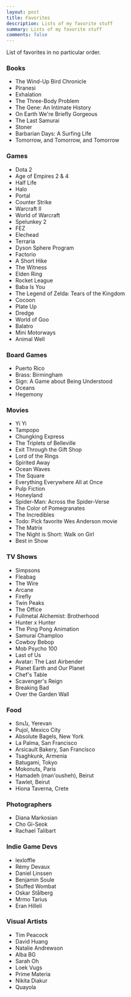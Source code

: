 ```yaml
---
layout: post
title: Favorites
description: Lists of my favorite stuff
summary: Lists of my favorite stuff
comments: false
---
```


List of favorites in no particular order.

### Books
- The Wind-Up Bird Chronicle
- Piranesi
- Exhalation
- The Three-Body Problem
- The Gene: An Intimate History
- On Earth We're Briefly Gorgeous
- The Last Samurai
- Stoner
- Barbarian Days: A Surfing Life
- Tomorrow, and Tomorrow, and Tomorrow

### Games

- Dota 2
- Age of Empires 2 & 4
- Half Life
- Halo
- Portal
- Counter Strike
- Warcraft II
- World of Warcraft
- Spelunkey 2
- FEZ
- Elechead
- Terraria
- Dyson Sphere Program
- Factorio
- A Short Hike
- The Witness
- Elden Ring
- Rocket League
- Baba Is You
- The Legend of Zelda: Tears of the Kingdom
- Cocoon
- Plate Up
- Dredge
- World of Goo
- Balatro
- Mini Motorways
- Animal Well

### Board Games
- Puerto Rico
- Brass: Birmingham
- Sign: A Game about Being Understood
- Oceans
- Hegemony

### Movies

- Yi Yi
- Tampopo
- Chungking Express
- The Triplets of Belleville
- Exit Through the Gift Shop
- Lord of the Rings
- Spirited Away
- Ocean Waves
- The Square
- Everything Everywhere All at Once
- Pulp Fiction
- Honeyland
- Spider-Man: Across the Spider-Verse
- The Color of Pomegranates
- The Incredibles
- Todo: Pick favorite Wes Anderson movie
- The Matrix
- The Night is Short: Walk on Girl
- Best in Show


### TV Shows
- Simpsons
- Fleabag
- The Wire
- Arcane
- Firefly
- Twin Peaks
- The Office
- Fullmetal Alchemist: Brotherhood
- Hunter x Hunter
- The Ping Pong Animation
- Samurai Champloo
- Cowboy Bebop
- Mob Psycho 100
- Last of Us
- Avatar: The Last Airbender
- Planet Earth and Our Planet
- Chef's Table
- Scavenger's Reign
- Breaking Bad
- Over the Garden Wall

### Food
- Տուն, Yerevan
- Pujol, Mexico City
- Absolute Bagels, New York
- La Palma, San Francisco
- Arsicault Bakery, San Francisco
- Tsaghkunk, Armenia
- Batugami, Tokyo
- Mokonuts, Paris
- Hamadeh (man'ousheh), Beirut
- Tawlet, Beirut
- Hiona Taverna, Crete

### Photographers
- Diana Markosian
- Cho Gi-Seok
- Rachael Talibart

### Indie Game Devs
- lexloffle
- Rémy Devaux
- Daniel Linssen
- Benjamin Soule
- Stuffed Wombat
- Oskar Stålberg
- Mrmo Tarius
- Eran Hilleli

### Visual Artists
- Tim Peacock
- David Huang
- Natalie Andrewson
- Alba BG
- Sarah Oh
- Loek Vugs
- Prime Materia
- Nikita Diakur
- Quayola
